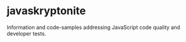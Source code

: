 javaskryptonite
===============

Information and code-samples addressing JavaScript code quality and developer tests.